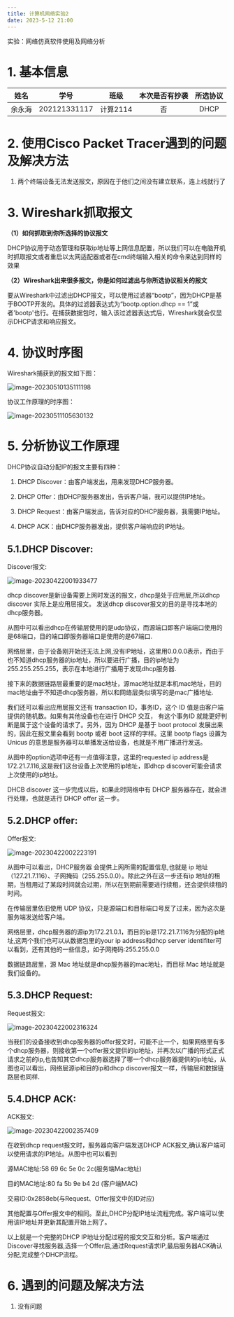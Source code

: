 ```yaml
---
title: 计算机网络实验2
date: 2023-5-12 21:00
---
```




实验：网络仿真软件使用及网络分析

# 1. 基本信息

|  姓名  |     学号     |   班级   | 本次是否有抄袭 | 所选协议 |
| :----: | :----------: | :------: | :------------: | :------: |
| 余永海 | 202121331117 | 计算2114 |       否       |   DHCP   |

# 2. 使用Cisco Packet Tracer遇到的问题及解决方法

1. 两个终端设备无法发送报文，原因在于他们之间没有建立联系，连上线就行了

# 3. Wireshark抓取报文

**（1）如何抓取到你所选择的协议报文**

DHCP协议用于动态管理和获取ip地址等上网信息配置，所以我们可以在电脑开机时抓取报文或者重启以太网适配器或者在cmd终端输入相关的命令来达到同样的效果

**（2）Wireshark出来很多报文，你是如何过滤出与你所选协议相关的报文**

要从Wireshark中过滤出DHCP报文，可以使用过滤器“bootp”，因为DHCP是基于BOOTP开发的。具体的过滤器表达式为“bootp.option.dhcp == 1”或者'bootp'也行。在捕获数据包时，输入该过滤器表达式后，Wireshark就会仅显示DHCP请求和响应报文。

# 4. 协议时序图

Wireshark捕获到的报文如下图：

![image-20230510135111198](img/image-20230510135111198.png)

协议工作原理的时序图：

![image-20230511105630132](img/image-20230511105630132.png)

# 5. 分析协议工作原理

DHCP协议自动分配IP的报文主要有四种：

1. DHCP Discover：由客户端发出，用来发现DHCP服务器。

2. DHCP Offer：由DHCP服务器发出，告诉客户端，我可以提供IP地址。

3. DHCP Request：由客户端发出，告诉对应的DHCP服务器，我需要IP地址。

4. DHCP ACK：由DHCP服务器发出，提供客户端响应的IP地址。



## 5.1.DHCP  Discover:

Discover报文:

![image-20230422001933477](img/image-20230422001933477.png)

dhcp discover是新设备需要上网时发送的报文，dhcp是处于应用层,所以dhcp discover 实际上是应用层报文。 发送dhcp discover报文的目的是寻找本地的dhcp服务器。

从图中可以看出dhcp在传输层使用的是udp协议，而源端口即客户端端口使用的是68端口，目的端口即服务器端口是使用的是67端口. 

网络层里，由于设备刚开始还无法上网,没有IP地址，这里用0.0.0.0表示，而由于也不知道dhcp服务器的ip地址，所以要进行广播，目的ip地址为255.255.255.255，表示在本地进行广播用于发现dhcp服务器.

接下来的数据链路层最重要的是mac地址，源mac地址就是本机mac地址，目的mac地址由于不知道dhcp服务器，所以和网络层类似填写的是mac广播地址.

我们还可以看出应用层报文还有 transaction ID，事务ID，这个 ID 值是由客户端提供的随机数。如果有其他设备也在进行 DHCP 交互， 有这个事务ID 就能更好判断是属于这个设备的请求了。另外，因为 DHCP 是基于 boot protocol 发展出来的，因此在报文里会看到 bootp 或者 boot 这样的字样。这里 bootp flags 设置为 Unicus 的意思是服务器可以单播发送给设备，也就是不用广播进行发送。

从图中的option选项中还有一点值得注意，这里的requested ip address是172.21.7.116,这是我们这台设备上次使用的ip地址，即dhcp discover可能会请求上次使用的ip地址。

DHCB discover 这一步完成以后，如果此时网络中有 DHCP 服务器存在，就会进行处理，也就是进行 DHCP offer 这一步。

## 5.2.DHCP offer:

Offer报文:

![image-20230422002223191](img/image-20230422002223191.png)

 从图中可以看出，DHCP服务器 会提供上网所需的配置信息,也就是 ip 地址（127.21.7.116）、子网掩码（255.255.0.0）。除此之外在这一步还有ip 地址的租期，当租用过了某段时间就会过期，所以在到期前需要进行续租，还会提供续租的时间。

在传输层里依旧使用 UDP 协议，只是源端口和目标端口号反了过来，因为这次是服务端发送给客户端。  

网络层里，dhcp服务器的源ip为172.21.0.1，而目的ip是172.21.7.116为分配的ip地址,这两个我们也可以从数据包里的your ip address和dhcp server identifiter可以看到，还有其他的一些信息，如子网掩码:255.255.0.0

数据链路层里，源 Mac 地址就是dhcp服务器的mac地址，而目标 Mac 地址就是我们设备的。



## 5.3.DHCP Request:

Request报文:

![image-20230422002316324](img/image-20230422002316324.png)

当我们的设备接收到dhcp服务器的offer报文时，可能不止一个，如果网络里有多个dhcp服务器，则接收第一个offer报文提供的ip地址，并再次以广播的形式正式请求之前的ip,也告知其它dhcp服务器选择了哪一个dhcp服务器提供的ip地址，从图也可以看出，网络层源ip和目的ip和dhcp discover报文一样，传输层和数据链路层也同样.

## 5.4.DHCP ACK:

ACK报文:

![image-20230422002357409](img/image-20230422002357409.png)

在收到dhcp request报文时，服务器向客户端发送DHCP ACK报文,确认客户端可以使用请求的IP地址。从图中也可以看到

源MAC地址:58 69 6c 5e 0c 2c(服务端Mac地址)

目的MAC地址:80 fa 5b 9e b4 2d (客户端MAC)

交易ID:0x2858eb(与Request、Offer报文中的ID对应)

其他配置与Offer报文中的相同。至此,DHCP分配IP地址流程完成。客户端可以使用该IP地址并更新其配置开始上网了。

以上就是一个完整的DHCP IP地址分配过程的报文交互和分析。客户端通过Discover寻找服务器,选择一个Offer后,通过Request请求IP,最后服务器ACK确认分配,完成整个DHCP流程。

# 6. 遇到的问题及解决方法

1. 没有问题